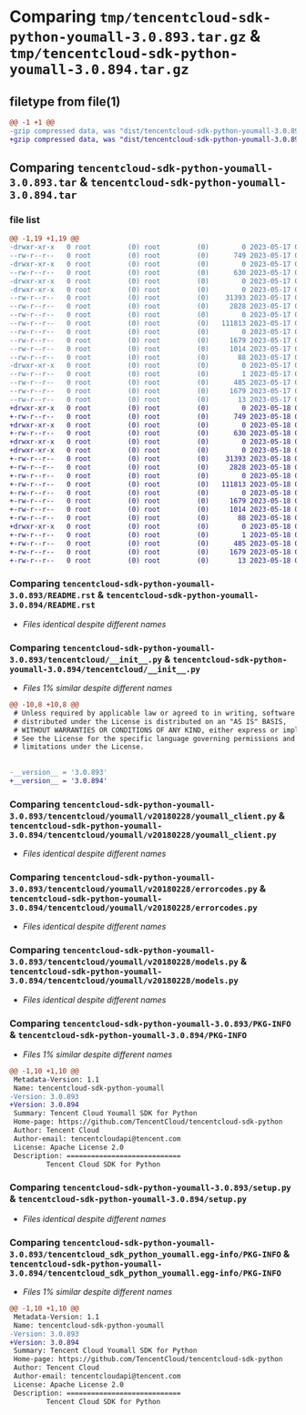 # Comparing `tmp/tencentcloud-sdk-python-youmall-3.0.893.tar.gz` & `tmp/tencentcloud-sdk-python-youmall-3.0.894.tar.gz`

## filetype from file(1)

```diff
@@ -1 +1 @@
-gzip compressed data, was "dist/tencentcloud-sdk-python-youmall-3.0.893.tar", last modified: Wed May 17 03:45:59 2023, max compression
+gzip compressed data, was "dist/tencentcloud-sdk-python-youmall-3.0.894.tar", last modified: Thu May 18 00:42:42 2023, max compression
```

## Comparing `tencentcloud-sdk-python-youmall-3.0.893.tar` & `tencentcloud-sdk-python-youmall-3.0.894.tar`

### file list

```diff
@@ -1,19 +1,19 @@
-drwxr-xr-x   0 root         (0) root         (0)        0 2023-05-17 03:45:58.000000 tencentcloud-sdk-python-youmall-3.0.893/
--rw-r--r--   0 root         (0) root         (0)      749 2023-05-17 03:45:58.000000 tencentcloud-sdk-python-youmall-3.0.893/README.rst
-drwxr-xr-x   0 root         (0) root         (0)        0 2023-05-17 03:45:58.000000 tencentcloud-sdk-python-youmall-3.0.893/tencentcloud/
--rw-r--r--   0 root         (0) root         (0)      630 2023-05-17 03:45:58.000000 tencentcloud-sdk-python-youmall-3.0.893/tencentcloud/__init__.py
-drwxr-xr-x   0 root         (0) root         (0)        0 2023-05-17 03:45:58.000000 tencentcloud-sdk-python-youmall-3.0.893/tencentcloud/youmall/
-drwxr-xr-x   0 root         (0) root         (0)        0 2023-05-17 03:45:58.000000 tencentcloud-sdk-python-youmall-3.0.893/tencentcloud/youmall/v20180228/
--rw-r--r--   0 root         (0) root         (0)    31393 2023-05-17 03:45:58.000000 tencentcloud-sdk-python-youmall-3.0.893/tencentcloud/youmall/v20180228/youmall_client.py
--rw-r--r--   0 root         (0) root         (0)     2828 2023-05-17 03:45:58.000000 tencentcloud-sdk-python-youmall-3.0.893/tencentcloud/youmall/v20180228/errorcodes.py
--rw-r--r--   0 root         (0) root         (0)        0 2023-05-17 03:45:58.000000 tencentcloud-sdk-python-youmall-3.0.893/tencentcloud/youmall/v20180228/__init__.py
--rw-r--r--   0 root         (0) root         (0)   111813 2023-05-17 03:45:58.000000 tencentcloud-sdk-python-youmall-3.0.893/tencentcloud/youmall/v20180228/models.py
--rw-r--r--   0 root         (0) root         (0)        0 2023-05-17 03:45:58.000000 tencentcloud-sdk-python-youmall-3.0.893/tencentcloud/youmall/__init__.py
--rw-r--r--   0 root         (0) root         (0)     1679 2023-05-17 03:45:58.000000 tencentcloud-sdk-python-youmall-3.0.893/PKG-INFO
--rw-r--r--   0 root         (0) root         (0)     1014 2023-05-17 03:45:58.000000 tencentcloud-sdk-python-youmall-3.0.893/setup.py
--rw-r--r--   0 root         (0) root         (0)       88 2023-05-17 03:45:58.000000 tencentcloud-sdk-python-youmall-3.0.893/setup.cfg
-drwxr-xr-x   0 root         (0) root         (0)        0 2023-05-17 03:45:58.000000 tencentcloud-sdk-python-youmall-3.0.893/tencentcloud_sdk_python_youmall.egg-info/
--rw-r--r--   0 root         (0) root         (0)        1 2023-05-17 03:45:58.000000 tencentcloud-sdk-python-youmall-3.0.893/tencentcloud_sdk_python_youmall.egg-info/dependency_links.txt
--rw-r--r--   0 root         (0) root         (0)      485 2023-05-17 03:45:58.000000 tencentcloud-sdk-python-youmall-3.0.893/tencentcloud_sdk_python_youmall.egg-info/SOURCES.txt
--rw-r--r--   0 root         (0) root         (0)     1679 2023-05-17 03:45:58.000000 tencentcloud-sdk-python-youmall-3.0.893/tencentcloud_sdk_python_youmall.egg-info/PKG-INFO
--rw-r--r--   0 root         (0) root         (0)       13 2023-05-17 03:45:58.000000 tencentcloud-sdk-python-youmall-3.0.893/tencentcloud_sdk_python_youmall.egg-info/top_level.txt
+drwxr-xr-x   0 root         (0) root         (0)        0 2023-05-18 00:42:42.000000 tencentcloud-sdk-python-youmall-3.0.894/
+-rw-r--r--   0 root         (0) root         (0)      749 2023-05-18 00:42:42.000000 tencentcloud-sdk-python-youmall-3.0.894/README.rst
+drwxr-xr-x   0 root         (0) root         (0)        0 2023-05-18 00:42:42.000000 tencentcloud-sdk-python-youmall-3.0.894/tencentcloud/
+-rw-r--r--   0 root         (0) root         (0)      630 2023-05-18 00:42:42.000000 tencentcloud-sdk-python-youmall-3.0.894/tencentcloud/__init__.py
+drwxr-xr-x   0 root         (0) root         (0)        0 2023-05-18 00:42:42.000000 tencentcloud-sdk-python-youmall-3.0.894/tencentcloud/youmall/
+drwxr-xr-x   0 root         (0) root         (0)        0 2023-05-18 00:42:42.000000 tencentcloud-sdk-python-youmall-3.0.894/tencentcloud/youmall/v20180228/
+-rw-r--r--   0 root         (0) root         (0)    31393 2023-05-18 00:42:42.000000 tencentcloud-sdk-python-youmall-3.0.894/tencentcloud/youmall/v20180228/youmall_client.py
+-rw-r--r--   0 root         (0) root         (0)     2828 2023-05-18 00:42:42.000000 tencentcloud-sdk-python-youmall-3.0.894/tencentcloud/youmall/v20180228/errorcodes.py
+-rw-r--r--   0 root         (0) root         (0)        0 2023-05-18 00:42:42.000000 tencentcloud-sdk-python-youmall-3.0.894/tencentcloud/youmall/v20180228/__init__.py
+-rw-r--r--   0 root         (0) root         (0)   111813 2023-05-18 00:42:42.000000 tencentcloud-sdk-python-youmall-3.0.894/tencentcloud/youmall/v20180228/models.py
+-rw-r--r--   0 root         (0) root         (0)        0 2023-05-18 00:42:42.000000 tencentcloud-sdk-python-youmall-3.0.894/tencentcloud/youmall/__init__.py
+-rw-r--r--   0 root         (0) root         (0)     1679 2023-05-18 00:42:42.000000 tencentcloud-sdk-python-youmall-3.0.894/PKG-INFO
+-rw-r--r--   0 root         (0) root         (0)     1014 2023-05-18 00:42:42.000000 tencentcloud-sdk-python-youmall-3.0.894/setup.py
+-rw-r--r--   0 root         (0) root         (0)       88 2023-05-18 00:42:42.000000 tencentcloud-sdk-python-youmall-3.0.894/setup.cfg
+drwxr-xr-x   0 root         (0) root         (0)        0 2023-05-18 00:42:42.000000 tencentcloud-sdk-python-youmall-3.0.894/tencentcloud_sdk_python_youmall.egg-info/
+-rw-r--r--   0 root         (0) root         (0)        1 2023-05-18 00:42:42.000000 tencentcloud-sdk-python-youmall-3.0.894/tencentcloud_sdk_python_youmall.egg-info/dependency_links.txt
+-rw-r--r--   0 root         (0) root         (0)      485 2023-05-18 00:42:42.000000 tencentcloud-sdk-python-youmall-3.0.894/tencentcloud_sdk_python_youmall.egg-info/SOURCES.txt
+-rw-r--r--   0 root         (0) root         (0)     1679 2023-05-18 00:42:42.000000 tencentcloud-sdk-python-youmall-3.0.894/tencentcloud_sdk_python_youmall.egg-info/PKG-INFO
+-rw-r--r--   0 root         (0) root         (0)       13 2023-05-18 00:42:42.000000 tencentcloud-sdk-python-youmall-3.0.894/tencentcloud_sdk_python_youmall.egg-info/top_level.txt
```

### Comparing `tencentcloud-sdk-python-youmall-3.0.893/README.rst` & `tencentcloud-sdk-python-youmall-3.0.894/README.rst`

 * *Files identical despite different names*

### Comparing `tencentcloud-sdk-python-youmall-3.0.893/tencentcloud/__init__.py` & `tencentcloud-sdk-python-youmall-3.0.894/tencentcloud/__init__.py`

 * *Files 1% similar despite different names*

```diff
@@ -10,8 +10,8 @@
 # Unless required by applicable law or agreed to in writing, software
 # distributed under the License is distributed on an "AS IS" BASIS,
 # WITHOUT WARRANTIES OR CONDITIONS OF ANY KIND, either express or implied.
 # See the License for the specific language governing permissions and
 # limitations under the License.
 
 
-__version__ = '3.0.893'
+__version__ = '3.0.894'
```

### Comparing `tencentcloud-sdk-python-youmall-3.0.893/tencentcloud/youmall/v20180228/youmall_client.py` & `tencentcloud-sdk-python-youmall-3.0.894/tencentcloud/youmall/v20180228/youmall_client.py`

 * *Files identical despite different names*

### Comparing `tencentcloud-sdk-python-youmall-3.0.893/tencentcloud/youmall/v20180228/errorcodes.py` & `tencentcloud-sdk-python-youmall-3.0.894/tencentcloud/youmall/v20180228/errorcodes.py`

 * *Files identical despite different names*

### Comparing `tencentcloud-sdk-python-youmall-3.0.893/tencentcloud/youmall/v20180228/models.py` & `tencentcloud-sdk-python-youmall-3.0.894/tencentcloud/youmall/v20180228/models.py`

 * *Files identical despite different names*

### Comparing `tencentcloud-sdk-python-youmall-3.0.893/PKG-INFO` & `tencentcloud-sdk-python-youmall-3.0.894/PKG-INFO`

 * *Files 1% similar despite different names*

```diff
@@ -1,10 +1,10 @@
 Metadata-Version: 1.1
 Name: tencentcloud-sdk-python-youmall
-Version: 3.0.893
+Version: 3.0.894
 Summary: Tencent Cloud Youmall SDK for Python
 Home-page: https://github.com/TencentCloud/tencentcloud-sdk-python
 Author: Tencent Cloud
 Author-email: tencentcloudapi@tencent.com
 License: Apache License 2.0
 Description: ============================
         Tencent Cloud SDK for Python
```

### Comparing `tencentcloud-sdk-python-youmall-3.0.893/setup.py` & `tencentcloud-sdk-python-youmall-3.0.894/setup.py`

 * *Files identical despite different names*

### Comparing `tencentcloud-sdk-python-youmall-3.0.893/tencentcloud_sdk_python_youmall.egg-info/PKG-INFO` & `tencentcloud-sdk-python-youmall-3.0.894/tencentcloud_sdk_python_youmall.egg-info/PKG-INFO`

 * *Files 1% similar despite different names*

```diff
@@ -1,10 +1,10 @@
 Metadata-Version: 1.1
 Name: tencentcloud-sdk-python-youmall
-Version: 3.0.893
+Version: 3.0.894
 Summary: Tencent Cloud Youmall SDK for Python
 Home-page: https://github.com/TencentCloud/tencentcloud-sdk-python
 Author: Tencent Cloud
 Author-email: tencentcloudapi@tencent.com
 License: Apache License 2.0
 Description: ============================
         Tencent Cloud SDK for Python
```

